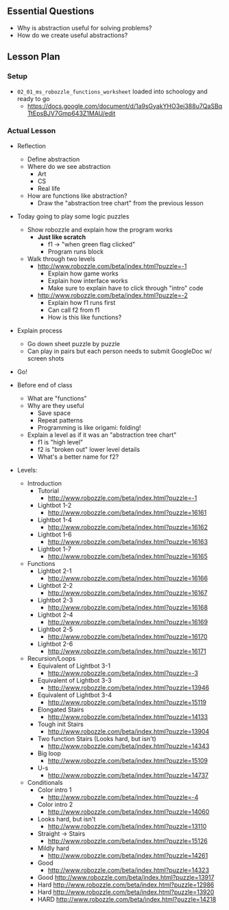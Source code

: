 ## Essential Questions

- Why is abstraction useful for solving problems?
- How do we create useful abstractions?

## Lesson Plan

### Setup

- `02_01_ms_robozzle_functions_worksheet` loaded into schoology and ready to go
    - https://docs.google.com/document/d/1a9sGyakYHO3ej388u7QaSBqTtEpsBJV7Gmp643Z1MAU/edit

### Actual Lesson

- Reflection
    - Define abstraction
    - Where do we see abstraction
        - Art
        - CS
        - Real life
    - How are functions like abstraction?
        - Draw the "abstraction tree chart" from the previous lesson
- Today going to play some logic puzzles
    - Show robozzle and explain how the program works
        - **Just like scratch**
            - f1 -> "when green flag clicked"
            - Program runs block 
    - Walk through two levels
        - http://www.robozzle.com/beta/index.html?puzzle=-1
            - Explain how game works
            - Explain how interface works
            - Make sure to explain have to click through "intro" code
        - http://www.robozzle.com/beta/index.html?puzzle=-2
            - Explain how f1 runs first
            - Can call f2 from f1
            - How is this like functions?
- Explain process
    - Go down sheet puzzle by puzzle
    - Can play in pairs but each person needs to submit GoogleDoc w/ screen shots
- Go!
- Before end of class
    - What are "functions"
    - Why are they useful
        - Save space
        - Repeat patterns
        - Programming is like origami: folding!
    - Explain a level as if it was an "abstraction tree chart"
        - f1 is "high level"
        - f2 is "broken out" lower level details
        - What's a better name for f2?

- Levels:
    - Introduction
        - Tutorial
            - http://www.robozzle.com/beta/index.html?puzzle=-1
        - Lightbot 1-2
            - http://www.robozzle.com/beta/index.html?puzzle=16161
        - Lightbot 1-4
            - http://www.robozzle.com/beta/index.html?puzzle=16162
        - Lightbot 1-6
            - http://www.robozzle.com/beta/index.html?puzzle=16163
        - Lightbot 1-7
            - http://www.robozzle.com/beta/index.html?puzzle=16165
    - Functions
        - Lightbot 2-1
            - http://www.robozzle.com/beta/index.html?puzzle=16166
        - Lightbot 2-2
            - http://www.robozzle.com/beta/index.html?puzzle=16167
        - Lightbot 2-3
            - http://www.robozzle.com/beta/index.html?puzzle=16168
        - Lightbot 2-4
            - http://www.robozzle.com/beta/index.html?puzzle=16169
        - Lightbot 2-5
            - http://www.robozzle.com/beta/index.html?puzzle=16170
        - Lightbot 2-6
            - http://www.robozzle.com/beta/index.html?puzzle=16171
    - Recursion/Loops
        - Equivalent of Lightbot 3-1
            - http://www.robozzle.com/beta/index.html?puzzle=-3
        - Equivalent of Lightbot 3-3
            - http://www.robozzle.com/beta/index.html?puzzle=13946
        - Equivalent of Lightbot 3-4
            - http://www.robozzle.com/beta/index.html?puzzle=15119
        - Elongated Stairs
            - http://www.robozzle.com/beta/index.html?puzzle=14133
        - Tough init Stairs
            - http://www.robozzle.com/beta/index.html?puzzle=13904
        - Two function Stairs (Looks hard, but isn't)
            - http://www.robozzle.com/beta/index.html?puzzle=14343
        - Big loop
            - http://www.robozzle.com/beta/index.html?puzzle=15109
        - U-s
            - http://www.robozzle.com/beta/index.html?puzzle=14737
    - Conditionals
        - Color intro 1
            - http://www.robozzle.com/beta/index.html?puzzle=-4
        - Color intro 2
            - http://www.robozzle.com/beta/index.html?puzzle=14060
        - Looks hard, but isn't
            - http://www.robozzle.com/beta/index.html?puzzle=13110
        - Straight -> Stairs
            - http://www.robozzle.com/beta/index.html?puzzle=15126
        - Mildly hard
            - http://www.robozzle.com/beta/index.html?puzzle=14261
        - Good
            - http://www.robozzle.com/beta/index.html?puzzle=14323
        - Good
            http://www.robozzle.com/beta/index.html?puzzle=13917
        - Hard
            http://www.robozzle.com/beta/index.html?puzzle=12986
        - Hard
            http://www.robozzle.com/beta/index.html?puzzle=13920
        - HARD
            http://www.robozzle.com/beta/index.html?puzzle=14218
